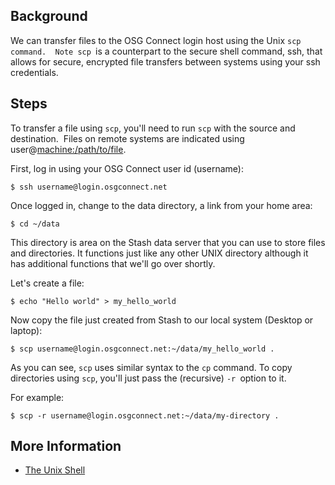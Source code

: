 [title]: - "Moving files onto login.osgconnect.net using scp"

Background
----------

We can transfer files to the OSG Connect login host using the Unix `scp command.
 Note scp `is a counterpart to the secure shell command, ssh, that allows for
secure, encrypted file transfers between systems using your ssh credentials.

Steps
-----

To transfer a file using `scp`, you'll need to run `scp` with the source and
destination.  Files on remote systems are indicated using
user\@[machine:/path/to/file](<http://machine/path/to/file>).

First, log in using your OSG Connect user id (username): 

~~~~~~~~~~~~~~~~~~~~~~~~~~~~~~~~~~~~~~~~~~~~~~~~~~~~~~~~~~~~~~~~~~~~~~~~~~~~~~~~
$ ssh username@login.osgconnect.net
~~~~~~~~~~~~~~~~~~~~~~~~~~~~~~~~~~~~~~~~~~~~~~~~~~~~~~~~~~~~~~~~~~~~~~~~~~~~~~~~

Once logged in, change to the data directory, a link from your home area:

~~~~~~~~~~~~~~~~~~~~~~~~~~~~~~~~~~~~~~~~~~~~~~~~~~~~~~~~~~~~~~~~~~~~~~~~~~~~~~~~
$ cd ~/data
~~~~~~~~~~~~~~~~~~~~~~~~~~~~~~~~~~~~~~~~~~~~~~~~~~~~~~~~~~~~~~~~~~~~~~~~~~~~~~~~

This directory is area on the Stash data server that you can use to store files
and directories. It functions just like any other UNIX directory although it has
additional functions that we'll go over shortly. 

Let's create a file:

~~~~~~~~~~~~~~~~~~~~~~~~~~~~~~~~~~~~~~~~~~~~~~~~~~~~~~~~~~~~~~~~~~~~~~~~~~~~~~~~
$ echo "Hello world" > my_hello_world
~~~~~~~~~~~~~~~~~~~~~~~~~~~~~~~~~~~~~~~~~~~~~~~~~~~~~~~~~~~~~~~~~~~~~~~~~~~~~~~~

Now copy the file just created from Stash to our local system (Desktop or
laptop):

~~~~~~~~~~~~~~~~~~~~~~~~~~~~~~~~~~~~~~~~~~~~~~~~~~~~~~~~~~~~~~~~~~~~~~~~~~~~~~~~
$ scp username@login.osgconnect.net:~/data/my_hello_world .
~~~~~~~~~~~~~~~~~~~~~~~~~~~~~~~~~~~~~~~~~~~~~~~~~~~~~~~~~~~~~~~~~~~~~~~~~~~~~~~~

As you can see, `scp` uses similar syntax to the `cp` command. To copy
directories using `scp`, you'll just pass the (recursive) `-r `option to it. 

For example:

~~~~~~~~~~~~~~~~~~~~~~~~~~~~~~~~~~~~~~~~~~~~~~~~~~~~~~~~~~~~~~~~~~~~~~~~~~~~~~~~
$ scp -r username@login.osgconnect.net:~/data/my-directory .
~~~~~~~~~~~~~~~~~~~~~~~~~~~~~~~~~~~~~~~~~~~~~~~~~~~~~~~~~~~~~~~~~~~~~~~~~~~~~~~~

More Information
----------------

-   [The Unix
    Shell](<http://swc-osg-workshop.github.io/2014-12-15-UChicago/novice/shell/index.html>)
